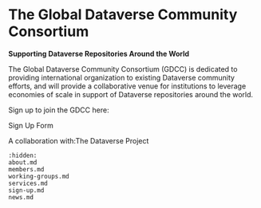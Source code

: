 # The Global Dataverse Community Consortium

**Supporting Dataverse Repositories Around the World**

The Global Dataverse Community Consortium (GDCC) is dedicated to providing international organization to existing Dataverse community efforts, and will provide a collaborative venue for institutions to leverage economies of scale in support of Dataverse repositories around the world.

Sign up to join the GDCC here:
 
Sign Up Form

A collaboration with:The Dataverse Project

```{toctree}
:hidden:
about.md
members.md
working-groups.md
services.md
sign-up.md
news.md
```
